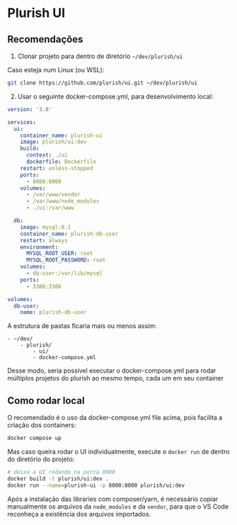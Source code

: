 # Plurish UI

## Recomendações
1. Clonar projeto para dentro de diretório `~/dev/plurish/ui`

Caso esteja num Linux (ou WSL):
```bash
git clone https://github.com/plurish/ui.git ~/dev/plurish/ui
```

2. Usar o seguinte docker-compose.yml, para desenvolvimento local:

```yml
version: '3.8'

services:
  ui:
    container_name: plurish-ui
    image: plurish/ui:dev
    build:
      context: ./ui
      dockerfile: Dockerfile
    restart: unless-stopped
    ports:
      - 8000:8000
    volumes:
      - /var/www/vendor
      - /var/www/node_modules
      - ./ui:/var/www

  db:
    image: mysql:8.1
    container_name: plurish-db-user
    restart: always
    environment:
      MYSQL_ROOT_USER: root
      MYSQL_ROOT_PASSWORD: root
    volumes:
      - db-user:/var/lib/mysql
    ports:
      - 3306:3306

volumes:
  db-user:
    name: plurish-db-user
```

A estrutura de pastas ficaria mais ou menos assim:
```
- ~/dev/
    - plurish/
        - ui/
        - docker-compose.yml
```
Desse modo, seria possível executar o docker-compose.yml para rodar múltiplos
projetos do plurish ao mesmo tempo, cada um em seu container

## Como rodar local
O recomendado é o uso da docker-compose.yml file acima,
pois facilita a criação dos containers:
```bash
docker compose up
```

Mas caso queira rodar o UI individualmente, execute o `docker run` de dentro
do diretório do projeto:
```bash
# deixa a UI rodando na porta 8000
docker build -t plurish/ui:dev .
docker run --name=plurish-ui -p 8000:8000 plurish/ui:dev
```

Após a instalação das libraries com composer/yarn, é necessário
 copiar manualmente os arquivos da `node_modules` e da `vendor`,
 para que o VS Code reconheça a existência dos arquivos importados.